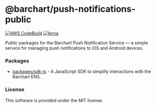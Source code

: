 # @barchart/push-notifications-public

[![AWS CodeBuild](https://codebuild.us-east-1.amazonaws.com/badges?uuid=eyJlbmNyeXB0ZWREYXRhIjoidjRaV2d3R2dlWU5zYlRwVmlMZzF4YkU5c2hpS1lkU3RIQzkyRmFHR2lJZGJhRzZXU1FiMWZwYmZsQi9uNkpkZlpUUHB6TUcxSUZ0cVJhbXhHZnZJbmp3PSIsIml2UGFyYW1ldGVyU3BlYyI6InNHUEl3WHVvejNmK3dWTXoiLCJtYXRlcmlhbFNldFNlcmlhbCI6MX0%3D&branch=master)](https://github.com/barchart/push-notifications-public)
[![lerna](https://img.shields.io/badge/maintained%20with-lerna-cc00ff.svg)](https://lerna.js.org/)

_Public_ packages for the Barchart Push Notification Service — a simple service for managing push notifications to iOS and Android devices.

### Packages

* [packages/sdk-js](./packages/sdk-js) - A JavaScript SDK to simplify interactions with the Barchart ENS.

### License

This software is provided under the MIT license.
